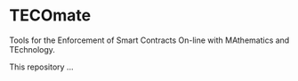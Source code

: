 # TECOmate
Tools for the Enforcement of Smart Contracts On-line with MAthematics and TEchnology.
</br>


This repository ...
